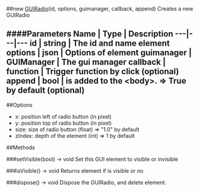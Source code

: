 ##new [GUIRadio](#)(id, options, guimanager, callback, append)
Creates a new GUIRadio

####Parameters
Name | Type | Description
---|---|---
id | string | The id and name element
options | json | Options of element
guimanager | GUIManager | The gui manager
callback | function | Trigger function by click (optional)
append | bool | is added to the &lt;body&gt;. =&gt; True by default (optional)
---

##Options

* x: position left of radio button (in pixel)
* y: position top of radio button (in pixel)
* size: size of radio button (float) =&gt; "1.0" by default
* zIndex: depth of the element (int) =&gt; 1 by default

##Methods

###setVisible(bool) → void
Set this GUI element to visible or invisible

###isVisible() → void
Returns element if is visible or no

###dispose() → void
Dispose the GUIRadio, and delete element.
